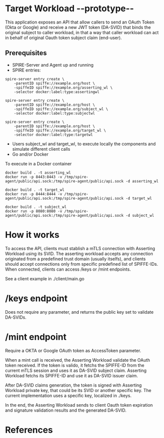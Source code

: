 # Target Workload --prototype-- 

This application exposes an API that allow callers to send an OAuth Token (Okta or Google) and receive a new JWT token (DA-SVID) that binds the original subject to caller workload, in that a way that caller workload can act in behalf of original Oauth token subject claim (end-user).

## Prerequisites

- SPIRE-Server and Agent up and running
- SPIRE entries:
```
spire-server entry create \
    -parentID spiffe://example.org/host \
    -spiffeID spiffe://example.org/asserting_wl \
    -selector docker:label:type:assertingwl
    
spire-server entry create \
    -parentID spiffe://example.org/host \
    -spiffeID spiffe://example.org/subject_wl \
    -selector docker:label:type:subjectwl
    
spire-server entry create \
    -parentID spiffe://example.org/host \
    -spiffeID spiffe://example.org/target_wl \
    -selector docker:label:type:targetwl  
```

- Users subject_wl and target_wl, to execute locally the components and simulate different client calls  
- Go and/or Docker

To execute in a Docker container
```
docker build . -t asserting_wl
docker run -p 8443:8443 -v /tmp/spire-agent/public/api.sock:/tmp/spire-agent/public/api.sock -d asserting_wl

docker build . -t target_wl
docker run -p 8444:8444 -v /tmp/spire-agent/public/api.sock:/tmp/spire-agent/public/api.sock -d target_wl

docker build . -t subject_wl
docker run -p 8080:8080 -v /tmp/spire-agent/public/api.sock:/tmp/spire-agent/public/api.sock -d subject_wl

```

# How it works

To access the API, clients must stablish a mTLS connection with Asserting Workload using its SVID. The asserting workload accepts any connection originated from a predefined trust domain (usually itselfs), and clients should accept connections only from specific predefined list of SPIFFE-IDs.  
When connected, clients can access /keys or /mint endpoints.

See a client example in ./client/main.go  

# /keys endpoint
Does not require any parameter, and returns the public key set to validate DA-SVIDs.

# /mint endpoint
Require a OKTA or Google OAuth token as AccessToken parameter. 

When a mint call is received, the Asserting Workload validate the OAuth token received. If the token is valido, it fetchs the SPIFFE-ID from the current mTLS session and uses it as DA-SVID subject claim. Asserting Workload fetchs its SPIFFE-ID and use it as DA-SVID issuer claim.  

After DA-SVID claims generation, the token is signed with Asserting Workload private key, that could be its SVID or another specific key. The current implementation uses a specific key, localized in ./keys.  

In the end, the Asserting Workload sends to client Oauth token expiration and signature validation results and the generated DA-SVID.

# References

[OIDC Web Setup Instructions]: https://developer.okta.com/authentication-guide/implementing-authentication/auth-code#1-setting-up-your-application
